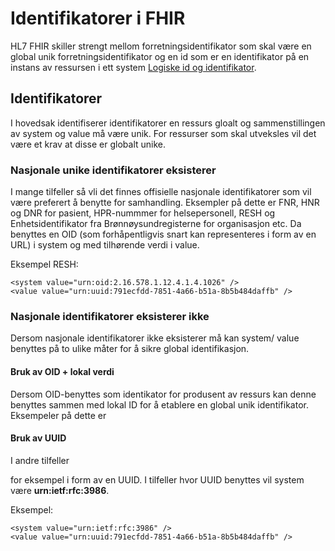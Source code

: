 # Identifikatorer i FHIR

HL7 FHIR skiller strengt mellom forretningsidentifikator som skal være en global unik forretningsidentifikator og en id som er en identifikator på en instans av ressursen i ett system [Logiske id og identifikator](https://www.hl7.org/fhir/resource.html#id).

## Identifikatorer
I hovedsak identifiserer identifikatorer en ressurs gloalt og sammenstillingen av system og value må være unik. For ressurser som skal utveksles vil det være et krav at disse er globalt unike. 

### Nasjonale unike identifikatorer eksisterer 
I mange tilfeller så vli det finnes offisielle nasjonale identifikatorer som vil være preferert å benytte for samhandling. Eksempler på dette er FNR, HNR og DNR for pasient, HPR-nummmer for helsepersonell, RESH og Enhetsidentifikator fra Brønnøysundregisterne for organisasjon etc. Da benyttes en OID (som forhåpentligvis snart kan representeres i form av en URL) i system og med tilhørende verdi i value. 

Eksempel RESH:
~~~
<system value="urn:oid:2.16.578.1.12.4.1.4.1026" />
<value value="urn:uuid:791ecfdd-7851-4a66-b51a-8b5b484daffb" />
~~~

### Nasjonale identifikatorer eksisterer ikke
Dersom nasjonale identifikatorer ikke eksisterer må kan system/ value benyttes på to ulike måter for å sikre global identifikasjon. 

#### Bruk av OID + lokal verdi
Dersom OID-benyttes som identikator for produsent av ressurs kan denne benyttes sammen med lokal ID for å etablere en global unik identifikator. Eksempeler på dette er  

#### Bruk av UUID
I andre tilfeller

 for eksempel i form av en UUID. I tilfeller hvor UUID benyttes vil system være **urn:ietf:rfc:3986**.

Eksempel: 
~~~
<system value="urn:ietf:rfc:3986" />
<value value="urn:uuid:791ecfdd-7851-4a66-b51a-8b5b484daffb" />
~~~
